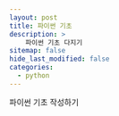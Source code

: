 ```yaml
---
layout: post
title: 파이썬 기초
description: >
    파이썬 기초 다지기
sitemap: false
hide_last_modified: false
categories:
  - python
---
```


파이썬 기초 작성하기